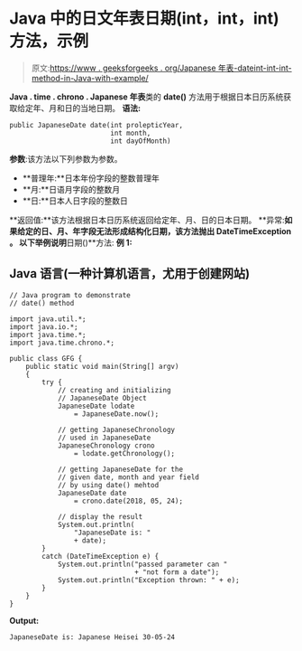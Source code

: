 # Java 中的日文年表日期(int，int，int)方法，示例

> 原文:[https://www . geeksforgeeks . org/Japanese 年表-dateint-int-int-method-in-Java-with-example/](https://www.geeksforgeeks.org/japanesechronology-dateint-int-int-method-in-java-with-example/)

**Java . time . chrono . Japanese 年表**类的 **date()** 方法用于根据日本日历系统获取给定年、月和日的当地日期。
**语法:**

```
public JapaneseDate date(int prolepticYear,
                         int month,
                         int dayOfMonth)
```

**参数**:该方法以下列参数为参数。

*   **普理年:**日本年份字段的整数普理年
*   **月:**日语月字段的整数月
*   **日:**日本人日字段的整数日

**返回值:**该方法根据日本日历系统返回给定年、月、日的日本日期。
**异常:**如果给定的日、月、年字段无法形成结构化日期，该方法抛出 **DateTimeException** 。
以下举例说明**日期()**方法:
**例 1:**

## Java 语言(一种计算机语言，尤用于创建网站)

```
// Java program to demonstrate
// date() method

import java.util.*;
import java.io.*;
import java.time.*;
import java.time.chrono.*;

public class GFG {
    public static void main(String[] argv)
    {
        try {
            // creating and initializing
            // JapaneseDate Object
            JapaneseDate lodate
                = JapaneseDate.now();

            // getting JapaneseChronology
            // used in JapaneseDate
            JapaneseChronology crono
                = lodate.getChronology();

            // getting JapaneseDate for the
            // given date, month and year field
            // by using date() mehtod
            JapaneseDate date
                = crono.date(2018, 05, 24);

            // display the result
            System.out.println(
                "JapaneseDate is: "
                + date);
        }
        catch (DateTimeException e) {
            System.out.println("passed parameter can "
                               + "not form a date");
            System.out.println("Exception thrown: " + e);
        }
    }
}
```

**Output:** 

```
JapaneseDate is: Japanese Heisei 30-05-24
```